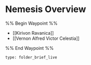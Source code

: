# Nemesis Overview

%% Begin Waypoint %%
- [[Kirivon Ravanica]]
- [[Vernon Alfred Victor Celestia]]

%% End Waypoint %%

 
```ccard
type: folder_brief_live
```
 
